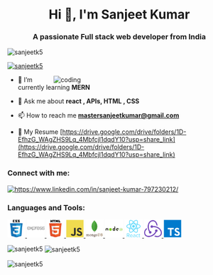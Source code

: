 <h1 align="center">Hi 👋, I'm Sanjeet Kumar</h1>
<h3 align="center">A passionate Full stack web developer from India</h3>

<p align="left"> <img src="https://komarev.com/ghpvc/?username=sanjeetk5&label=Profile%20views&color=0e75b6&style=flat" alt="sanjeetk5" /> </p>

<p align="left"> <a href="https://github.com/ryo-ma/github-profile-trophy"><img src="https://github-profile-trophy.vercel.app/?username=sanjeetk5" alt="sanjeetk5" /></a> </p>
<img align="right" alt="coding" width="400" src="https://thumbs.gfycat.com/ContentHeftyGuillemot-size_restricted.gif">

- 🌱 I’m currently learning **MERN**

- 💬 Ask me about **react , APIs, HTML , CSS**

- 📫 How to reach me **mastersanjeetkumar@gmail.com**

- 📄 My Resume [https://drive.google.com/drive/folders/1D-EfhzG_WAgZHS9Lq_4Mbfcjl1dqdY10?usp=share_link](https://drive.google.com/drive/folders/1D-EfhzG_WAgZHS9Lq_4Mbfcjl1dqdY10?usp=share_link)

<h3 align="left">Connect with me:</h3>
<p align="left">
<a href="https://www.linkedin.com/in/sanjeet-kumar-797230212/" target="blank"><img align="center" src="https://raw.githubusercontent.com/rahuldkjain/github-profile-readme-generator/master/src/images/icons/Social/linked-in-alt.svg" alt="https://www.linkedin.com/in/sanjeet-kumar-797230212/" height="30" width="40" /></a>
</p>

<h3 align="left">Languages and Tools:</h3>
<p align="left"> <a href="https://www.w3schools.com/css/" target="_blank" rel="noreferrer"> <img src="https://raw.githubusercontent.com/devicons/devicon/master/icons/css3/css3-original-wordmark.svg" alt="css3" width="40" height="40"/> </a> <a href="https://expressjs.com" target="_blank" rel="noreferrer"> <img src="https://raw.githubusercontent.com/devicons/devicon/master/icons/express/express-original-wordmark.svg" alt="express" width="40" height="40"/> </a> <a href="https://www.w3.org/html/" target="_blank" rel="noreferrer"> <img src="https://raw.githubusercontent.com/devicons/devicon/master/icons/html5/html5-original-wordmark.svg" alt="html5" width="40" height="40"/> </a> <a href="https://developer.mozilla.org/en-US/docs/Web/JavaScript" target="_blank" rel="noreferrer"> <img src="https://raw.githubusercontent.com/devicons/devicon/master/icons/javascript/javascript-original.svg" alt="javascript" width="40" height="40"/> </a> <a href="https://www.mongodb.com/" target="_blank" rel="noreferrer"> <img src="https://raw.githubusercontent.com/devicons/devicon/master/icons/mongodb/mongodb-original-wordmark.svg" alt="mongodb" width="40" height="40"/> </a> <a href="https://nodejs.org" target="_blank" rel="noreferrer"> <img src="https://raw.githubusercontent.com/devicons/devicon/master/icons/nodejs/nodejs-original-wordmark.svg" alt="nodejs" width="40" height="40"/> </a> <a href="https://reactjs.org/" target="_blank" rel="noreferrer"> <img src="https://raw.githubusercontent.com/devicons/devicon/master/icons/react/react-original-wordmark.svg" alt="react" width="40" height="40"/> </a> <a href="https://redux.js.org" target="_blank" rel="noreferrer"> <img src="https://raw.githubusercontent.com/devicons/devicon/master/icons/redux/redux-original.svg" alt="redux" width="40" height="40"/> </a> <a href="https://www.typescriptlang.org/" target="_blank" rel="noreferrer"> <img src="https://raw.githubusercontent.com/devicons/devicon/master/icons/typescript/typescript-original.svg" alt="typescript" width="40" height="40"/> </a> </p>

<p><img align="left" src="https://github-readme-stats.vercel.app/api/top-langs?username=sanjeetk5&show_icons=true&locale=en&layout=compact" alt="sanjeetk5" /></p>

<p>&nbsp;<img align="center" src="https://github-readme-stats.vercel.app/api?username=sanjeetk5&show_icons=true&locale=en" alt="sanjeetk5" /></p>

<p><img align="center" src="https://github-readme-streak-stats.herokuapp.com/?user=sanjeetk5&" alt="sanjeetk5" /></p>
